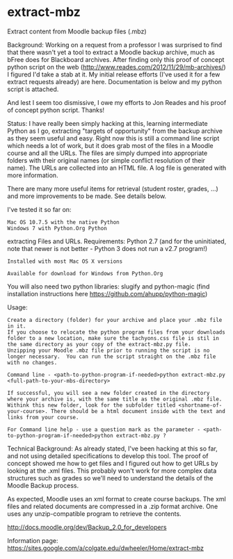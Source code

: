 extract-mbz
===========

Extract content from Moodle backup files (.mbz)

Background: 
Working on a request from a professor I was surprised to find that there wasn't yet a tool to extract a Moodle backup archive, much as bFree does for Blackboard archives. After finding only this proof of concept python script on the web (http://www.reades.com/2012/11/29/mb-archives/) I figured I'd take a stab at it. My initial release efforts (I've used it for a few extract requests already) are here. Documentation is below and my python script is attached. 

And lest I seem too dismissive, I owe my efforts to Jon Reades and his proof of concept python script. Thanks!

Status:
I have really been simply hacking at this, learning intermediate Python as I go, extracting "targets of opportunity" from the backup archive as they seem useful and easy. Right now this is still a command line script which needs a lot of work, but it does grab most of the files in a Moodle course and all the URLs. The files are simply dumped into appropriate folders with their original names (or simple conflict resolution of their name). The URLs are collected into an HTML file. A log file is generated with more information. 

There are many more useful items for retrieval (student roster, grades, ...) and more improvements to be made. See details below. 

I've tested it so far on:

    Mac OS 10.7.5 with the native Python
    Windows 7 with Python.Org Python

extracting Files and URLs.
Requirements:
Python 2.7 (and for the uninitiated, note that newer is not better - Python 3 does not run a v2.7 program!) 

    Installed with most Mac OS X versions

    Available for download for Windows from Python.Org
    
You will also need two python libraries: slugify and python-magic (find installation instructions here https://github.com/ahupp/python-magic)

Usage:

    Create a directory (folder) for your archive and place your .mbz file in it.
    If you choose to relocate the python program files from your downloads folder to a new location, make sure the tachyons.css file is stil in the same directory as your copy of the extract-mbz.py file.
    Unzipping your Moodle .mbz file prior to running the script is no longer necessary.  You can run the script straight on the .mbz file with no changes.
    
    Command line - <path-to-python-program-if-needed>python extract-mbz.py <full-path-to-your-mbs-directory>
    
    If successful, you will see a new folder created in the directory where your archive is, with the same title as the original .mbz file.
    Withink this new folder, look for the subfolder titled <shortname-of-your-course>. There should be a html document inside with the text and links from your course.
        
    For Command line help - use a question mark as the parameter - <path-to-python-program-if-needed>python extract-mbz.py ?  

Technical Background:
As already stated, I've been hacking at this so far, and not using detailed specifications to develop this tool. The proof of concept showed me how to get files and I figured out how to get URLs by looking at the .xml files. This probably won't work for more complex data structures such as grades so we'll need to understand the details of the Moodle Backup process. 

As expected, Moodle uses an xml format to create course backups. The xml files and related documents are compressed in a .zip format archive. One uses any unzip-compatible program to retrieve the contents. 

http://docs.moodle.org/dev/Backup_2.0_for_developers

Information page: https://sites.google.com/a/colgate.edu/dwheeler/Home/extract-mbz
